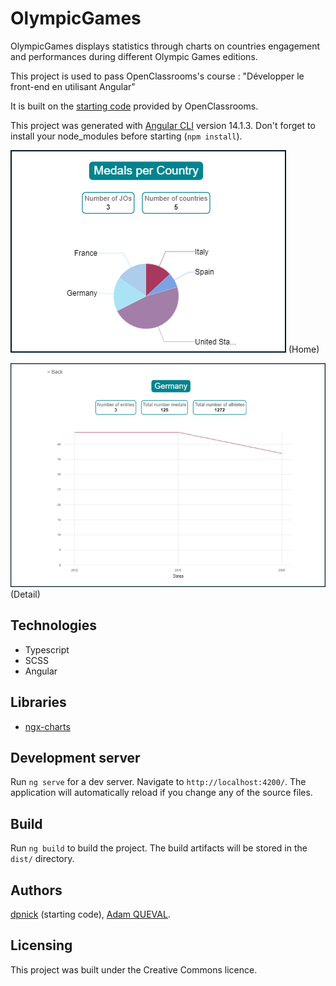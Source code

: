 # OlympicGames

OlympicGames displays statistics through charts on countries engagement and performances during different Olympic Games editions.

This project is used to pass OpenClassrooms's course : "Développer
le front-end en utilisant Angular"

It is built on the [starting code](https://github.com/OpenClassrooms-Student-Center/Developpez-le-front-end-en-utilisant-Angular) provided by OpenClassrooms.

This project was generated with [Angular CLI](https://github.com/angular/angular-cli) version 14.1.3.
Don't forget to install your node_modules before starting (`npm install`).

![img.png](src/assets/images/img.png)
(Home)

![img_1.png](src/assets/images/img_1.png)
(Detail)

## Technologies

- Typescript
- SCSS
- Angular

## Libraries

- [ngx-charts](https://swimlane.github.io/ngx-charts/#/ngx-charts/bar-vertical)

## Development server

Run `ng serve` for a dev server. Navigate to `http://localhost:4200/`. The application will automatically reload if you change any of the source files.

## Build

Run `ng build` to build the project. The build artifacts will be stored in the `dist/` directory.

## Authors

[dpnick](https://github.com/dpnick) (starting code), [Adam QUEVAL](https://github.com/QuevalA).

## Licensing

This project was built under the Creative Commons licence.
